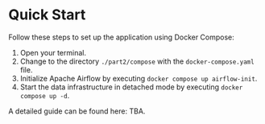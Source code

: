 # Quick Start
Follow these steps to set up the application using Docker Compose:
1. Open your terminal.
2. Change to the directory ``./part2/compose`` with the ``docker-compose.yaml`` file.
3. Initialize Apache Airflow by executing ``docker compose up airflow-init``.
4. Start the data infrastructure in detached mode by executing ``docker compose up -d``.

A detailed guide can be found here: TBA.